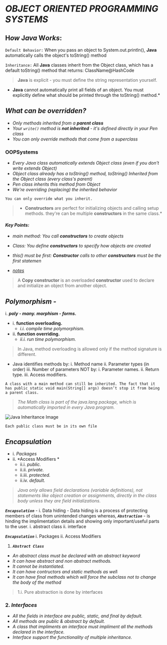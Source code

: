 # ***OBJECT ORIENTED PROGRAMMING SYSTEMS***

## H***ow*** J***ava*** W***orks***:
`Default Behavior:` When you pass an object to System.out.println(), **Java** automatically calls the object's toString() method

`Inheritance:` All **Java** classes inherit from the Object class, which has a default toString() method that returns: ClassName@HashCode

> **Java** is explicit - you must define the string representation yourself.

* **Java** cannot automatically print all fields of an object. You must explicitly define what should be printed through the toString() method.*

## ***What can be overridden?***
- *Only methods inherited from a **parent class***
- *Your `write()` method is **not inherited** - it's defined directly in your Pen class*
- *You can only override methods that come from a superclass*

### O**OPSystems**
- *Every Java class automatically extends Object class (even if you don't write extends Object)*
- *Object class already has a toString() method, toString() Inherited from the Object class (every class's parent)*
- *Pen class inherits this method from Object*
- *We're overriding (replacing) the inherited behavior*

`You can only override what you inherit.`

> * **Constructors** are perfect for initializing objects and calling setup methods. they're can be multiple **constructors** in the same class.*

#### ***Key Points:***
* *main method: You call **constructors** to create objects*
* *Class: You define **constructors** to specify how objects are created*
* *this() must be first: ***Constructor*** calls to other **constructors** must be the first statemen*

* [*notes*](https://docs.google.com/document/d/1uv9EdLaG9TK7iNcMneLeEaChzvmXU9Xu_Uv5iZwswFk/edit?tab=t.0)

> A **Copy constructor** is an overloaded **constructor** used to declare and initialize an object from another object. 

## ***Polymorphism -*** 
i. ***poly - many. morphism - forms.*** 
- i. **function overloading.** 
    - *i.i. compile time polymorphism.* 
- ii. **function overriding.**
    - *ii.i. run time polymorphism.*

> In Java, method overloading is allowed only if the method signature is different.

- Java identifies methods by: 
    i. Method name 
    ii. Parameter types (in order) 
    iii. Number of parameters 
    NOT by: 
        i. Parameter names.
        ii. Return type. 
        iii. Access modifiers.

`A class with a main method can still be inherited. The fact that it has public static void main(String[] args) doesn’t stop it from being a parent class.`

> *The Math class is part of the java.lang package, which is automatically imported in every Java program.*
<!-- ![Java Inheritance Image](https://d2o2utebsixu4k.cloudfront.net/media/images/blogs/share_image/c64b540d-4d8b-46d1-9bc9-ea52f69572a1.png)
![Java Inheritance Image](https://tse2.mm.bing.net/th/id/OIP.C5vzQakublCwNBwlV6aGDwHaFj?rs=1&pid=ImgDetMain&o=7&rm=3) -->
![Java Inheritance Image](https://www.acte.in/wp-content/uploads/2020/08/types-of-inheritance-1024x670.png)

`Each public class must be in its own file`

## ***Encapsulation***
- i. *Packages* 
- ii. *Access Modifiers *
    - ii.i. *public.*
    - ii.ii. *private.* 
    - ii.iii. *protected.*
    - ii.iv. *default.*

> *Java only allows field declarations (variable definitions), not statements like object creation or assignments, directly in the class body unless they are field initializations.*

***`Encapsulation`*** - i. Data hiding - Data hiding is a process of protecting members of class from unintended changes whereas, ***`Abstraction`*** - is hinding the implimentation details and showing only important/useful parts to the user. i. abstract class ii. interface

***`Encapsulation`*** i. Packages ii. Access Modifiers

1. ***`Abstract Class`***
- *An abstract class must be declared with an abstract keyword*
- *It can have abstract and non abstract methods.*
- *It cannot be instantiated.*
- *It can have contructors and static methods as wel*l
- *It can have final methods which will force the subclass not to change the body of the method*

> 1.i. Pure abstraction is done by interfaces

### 2. ***Interfaces***
- *All the fields in interface are public, static, and final by default.*
- *All methods are public & abstract by default.*
- *A class that impliments an interface must impliment all the methods declared in the interface.*
- *Interface support the functionality of multiple inheritance.*